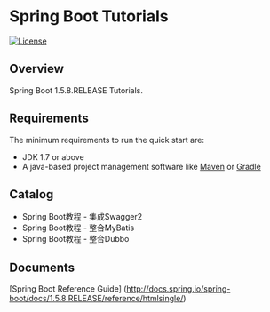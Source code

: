 # Spring Boot Tutorials
[![License](https://img.shields.io/badge/license-Apache%202-green.svg)](https://www.apache.org/licenses/LICENSE-2.0) 

## Overview
Spring Boot 1.5.8.RELEASE Tutorials.

## Requirements
The minimum requirements to run the quick start are:
* JDK 1.7 or above
* A java-based project management software like [Maven](https://maven.apache.org/) or [Gradle](http://gradle.org/)

## Catalog
* Spring Boot教程 - 集成Swagger2
* Spring Boot教程 - 整合MyBatis
* Spring Boot教程 - 整合Dubbo

## Documents
[Spring Boot Reference Guide] (http://docs.spring.io/spring-boot/docs/1.5.8.RELEASE/reference/htmlsingle/)
